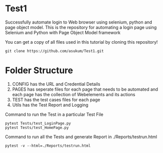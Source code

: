 # Test1
Successfully automate login to Web browser using selenium, python and page object model.
This is the repository for automating a login page using Selenium and Python with Page Object Model framework

You can get a copy of all files used in this tutorial by cloning this repository!

```shell
git clone https://github.com/asukum/Test1.git 
```

# Folder Structure
1) CONFIG has the URL and Credential Details
2) PAGES has seperate files for each page that needs to be automated and each page has the collection of Webelements and its actions
3) TEST has the test cases files for each page
4) Utils has the Test Report and Logging

Command to run the Test in a particular Test File
```shell
pytest Tests/test_LoginPage.py
pytest Tests/test_HomePage.py
```

Command to run all the Tests and generate Report in ./Reports/testrun.html
```shell
pytest -v --html=./Reports/testrun.html
```
